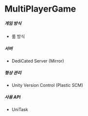 # MultiPlayerGame

##### 게임 방식
- 룸 방식

##### 서버
- DediCated Server (Mirror)

##### 형상 관리
- Unity Version Control (Plastic SCM)

##### 사용 API 
- UniTask
